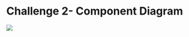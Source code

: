 # Challenge 2- Component Diagram

<img src="https://user-images.githubusercontent.com/54719422/90112041-216a2680-dd6d-11ea-8f58-d69540dc19f2.png" height="" width="">